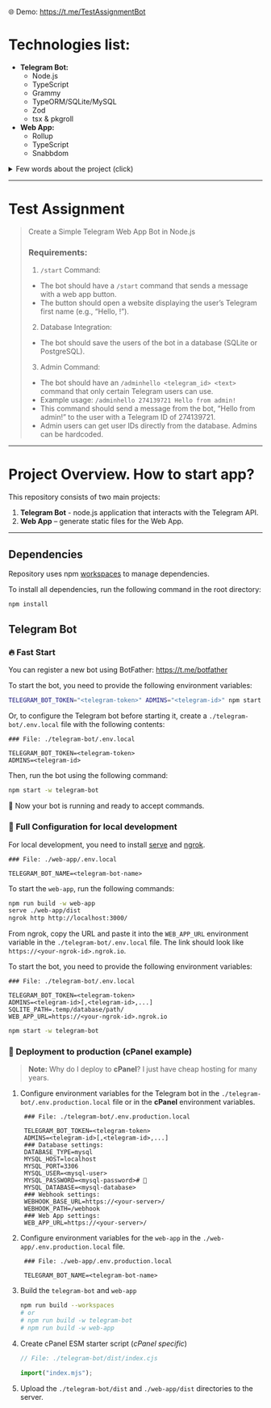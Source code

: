 🌐 Demo: https://t.me/TestAssignmentBot

# Technologies list:
- **Telegram Bot:**
  - Node.js
  - TypeScript
  - Grammy
  - TypeORM/SQLite/MySQL
  - Zod
  - tsx & pkgroll
- **Web App:**
  - Rollup
  - TypeScript
  - Snabbdom

<details>
  <summary>Few words about the project (click)</summary>
  The last time I created a bot was back in 2018.
  The bot used to read chats, and if someone typed “!Friday”,
  it would send a random video.
  As an Easter egg, I’ve added a similar command in memory of that first bot.
  
  Overall, I was very excited to work on this test assignment.
  It was a stroke of luck because I had been planning
  to integrate a bot for one of my projects and needed to delve deeper into it.
  Naturally, I ended up spending more time on it than initially planned.
  
  I can say that Telegram has changed significantly over these six years.
  Additionally, I finally got a chance to try Rollup directly and Snabbdom.
  I had wanted to for a long time, but never had a reason until now.
</details>

---

# Test Assignment

> Create a Simple Telegram Web App Bot in Node.js
>
> ### Requirements:
>
> 1. `/start` Command:
>   - The bot should have a `/start` command that sends a message with a web app button.
>   - The button should open a website displaying the user’s Telegram first name (e.g., “Hello, !”).
> 2. Database Integration:
>   - The bot should save the users of the bot in a database (SQLite or PostgreSQL).
> 3. Admin Command:
>   - The bot should have an `/adminhello <telegram_id> <text>` command that only certain Telegram users can use.
>   - Example usage: `/adminhello 274139721 Hello from admin!`
>   - This command should send a message from the bot, “Hello from admin!” to the user with a Telegram ID of 274139721.
>   - Admin users can get user IDs directly from the database. Admins can be hardcoded.

---

# Project Overview. How to start app?

This repository consists of two main projects:

1. **Telegram Bot** - node.js application that interacts with the Telegram API.
2. **Web App** – generate static files for the Web App.

---

## Dependencies

Repository uses npm [workspaces](https://docs.npmjs.com/cli/v10/using-npm/workspaces) to manage dependencies.

To install all dependencies, run the following command in the root directory:

```bash
npm install
```

## Telegram Bot

### 🔥 Fast Start

You can register a new bot using BotFather: https://t.me/botfather

To start the bot, you need to provide the following environment variables:

```bash
TELEGRAM_BOT_TOKEN="<telegram-token>" ADMINS="<telegram-id>" npm start -w telegram-bot
```

Or, to configure the Telegram bot before starting it,
create a `./telegram-bot/.env.local` file with the following contents:

```dotenv
### File: ./telegram-bot/.env.local

TELEGRAM_BOT_TOKEN=<telegram-token>
ADMINS=<telegram-id>
```

Then, run the bot using the following command:

```bash
npm start -w telegram-bot
```

🚀 Now your bot is running and ready to accept commands.

### 🧩 Full Configuration for local development

For local development, you need to install
[serve](https://www.npmjs.com/package/serve)
and [ngrok](https://ngrok.com/).

```dotenv
### File: ./web-app/.env.local

TELEGRAM_BOT_NAME=<telegram-bot-name>
```

To start the `web-app`, run the following commands:

```bash
npm run build -w web-app
serve ./web-app/dist
ngrok http http://localhost:3000/
```

From ngrok, copy the URL and paste it into the `WEB_APP_URL` environment variable in the `./telegram-bot/.env.local` file.
The link should look like `https://<your-ngrok-id>.ngrok.io`.

To start the bot, you need to provide the following environment variables:

```dotenv
### File: ./telegram-bot/.env.local

TELEGRAM_BOT_TOKEN=<telegram-token>
ADMINS=<telegram-id>[,<telegram-id>,...]
SQLITE_PATH=.temp/database/path/
WEB_APP_URL=https://<your-ngrok-id>.ngrok.io
```

```bash
npm start -w telegram-bot
```

### 📝 Deployment to production (cPanel example)

> **Note:** Why do I deploy to **cPanel**? I just have cheap hosting for many years.

1. Configure environment variables for the Telegram bot in the `./telegram-bot/.env.production.local` file or in the **cPanel** environment variables.

   ```dotenv
    ### File: ./telegram-bot/.env.production.local

    TELEGRAM_BOT_TOKEN=<telegram-token>
    ADMINS=<telegram-id>[,<telegram-id>,...]
    ### Database settings:
    DATABASE_TYPE=mysql
    MYSQL_HOST=localhost
    MYSQL_PORT=3306
    MYSQL_USER=<mysql-user>
    MYSQL_PASSWORD=<mysql-password># 🥲
    MYSQL_DATABASE=<mysql-database>
    ### Webhook settings:
    WEBHOOK_BASE_URL=https://<your-server>/
    WEBHOOK_PATH=/webhook
    ### Web App settings:
    WEB_APP_URL=https://<your-server>/
   ```

2. Configure environment variables for the `web-app` in the `./web-app/.env.production.local` file.

   ```dotenv
    ### File: ./web-app/.env.production.local

    TELEGRAM_BOT_NAME=<telegram-bot-name>
   ```

3. Build the `telegram-bot` and `web-app`
   ```bash
   npm run build --workspaces
   # or
   # npm run build -w telegram-bot
   # npm run build -w web-app
   ```
4. Create cPanel ESM starter script (_cPanel specific_)

   ```javascript
   // File: ./telegram-bot/dist/index.cjs

   import("index.mjs");
   ```

5. Upload the `./telegram-bot/dist` and `./web-app/dist` directories to the server.
